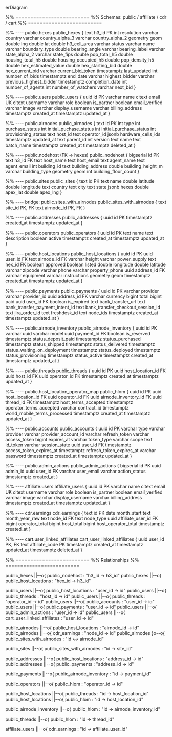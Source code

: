 erDiagram

  %% =========================
  %% Schemas: public / affiliate / cdr / cart
  %% =========================

  %% ---- public.hexes
  public_hexes {
    text h3_id PK
    int  resolution
    varchar country
    varchar country_alpha_3
    varchar country_alpha_2
    geometry geom
    double lng
    double lat
    double h3_cell_area
    varchar status
    varchar name
    varchar boundary_type
    double bearing_angle
    varchar bearing_label
    varchar state_alpha_2
    varchar state_fips
    double pop_total_h5
    double housing_total_h5
    double housing_occupied_h5
    double pop_density_h5
    double hex_estimated_value
    double hex_starting_bid
    double hex_current_bid
    varchar current_bid_token
    timestamptz last_updated
    int number_of_bids
    timestamptz end_date
    varchar highest_bidder
    varchar previous_highest_bidder
    timestamptz completion_date
    int number_of_agents
    int number_of_watchers
    varchar next_bid
  }

  %% ---- public.users
  public_users {
    uuid id PK
    varchar name
    citext email UK
    citext username
    varchar role
    boolean is_partner
    boolean email_verified
    varchar image
    varchar display_username
    varchar billing_address
    timestamptz created_at
    timestamptz updated_at
  }

  %% ---- public.airnodes
  public_airnodes {
    text id PK
    int  type
    int  purchase_status
    int  initial_puchase_status
    int  initial_purchase_status
    int  provisioning_status
    text host_id
    text operator_id
    jsonb hardware_cells_ids
    timestamptz updated_at
    text parent_id
    int  version
    text name
    text batch_name
    timestamptz created_at
    timestamptz deleted_at
  }

  %% ---- public.nodehost (FK -> hexes)
  public_nodehost {
    bigserial id PK
    text h3_id FK
    text host_name
    text host_email
    text agent_name
    text agent_email
    int  building_id
    text building_address
    double building_height_m
    varchar building_type
    geometry geom
    int  building_floor_count
  }

  %% ---- public.sites
  public_sites {
    text id PK
    text name
    double latitude
    double longitude
    text country
    text city
    text state
    jsonb hexes
    double apex_lat
    double apex_lng
  }

  %% ---- bridge: public.sites_with_airnodes
  public_sites_with_airnodes {
    text site_id PK, FK
    text airnode_id PK, FK
  }

  %% ---- public.addresses
  public_addresses {
    uuid id PK
    timestamptz created_at
    timestamptz updated_at
  }

  %% ---- public.operators
  public_operators {
    uuid id PK
    text name
    text description
    boolean active
    timestamptz created_at
    timestamptz updated_at
  }

  %% ---- public.host_locations
  public_host_locations {
    uuid id PK
    uuid user_id FK
    text airnode_id FK
    varchar height
    varchar power_supply
    text hex_id FK
    boolean approved
    boolean listed
    double longitude
    double latitude
    varchar zipcode
    varchar phone
    varchar property_phone
    uuid address_id FK
    varchar equipment
    varchar instructions
    geometry geom
    timestamptz created_at
    timestamptz updated_at
  }

  %% ---- public.payments
  public_payments {
    uuid id PK
    varchar provider
    varchar provider_id
    uuid address_id FK
    varchar currency
    bigint total
    bigint paid
    uuid user_id FK
    boolean is_expired
    text bank_transfer_url
    text bank_transfer_payment_intent_id
    text bank_transfer_checkout_session_id
    text jira_order_id
    text freshdesk_id
    text node_ids
    timestamptz created_at
    timestamptz updated_at
  }

  %% ---- public.airnode_inventory
  public_airnode_inventory {
    uuid id PK
    varchar uuid
    varchar model
    uuid payment_id FK
    boolean is_reserved
    timestamptz status_deposit_paid
    timestamptz status_purchased
    timestamptz status_shipped
    timestamptz status_delivered
    timestamptz status_waiting_on_deployment
    timestamptz status_deployed
    timestamptz status_provisioning
    timestamptz status_active
    timestamptz created_at
    timestamptz updated_at
  }

  %% ---- public.threads
  public_threads {
    uuid id PK
    uuid host_location_id FK
    uuid host_id FK
    uuid operator_id FK
    timestamptz created_at
    timestamptz updated_at
  }

  %% ---- public.host_location_operator_map
  public_hlom {
    uuid id PK
    uuid host_location_id FK
    uuid operator_id FK
    uuid airnode_inventory_id FK
    uuid thread_id FK
    timestamptz host_terms_accepted
    timestamptz operator_terms_accepted
    varchar contract_id
    timestamptz world_mobile_terms_processed
    timestamptz created_at
    timestamptz updated_at
  }

  %% ---- public.accounts
  public_accounts {
    uuid id PK
    varchar type
    varchar provider
    varchar provider_account_id
    varchar refresh_token
    varchar access_token
    bigint  expires_at
    varchar token_type
    varchar scope
    text    id_token
    varchar session_state
    uuid user_id FK
    timestamptz access_token_expires_at
    timestamptz refresh_token_expires_at
    varchar password
    timestamptz created_at
    timestamptz updated_at
  }

  %% ---- public.admin_actions
  public_admin_actions {
    bigserial id PK
    uuid admin_id
    uuid user_id FK
    varchar user_email
    varchar action_status
    timestamptz created_at
  }

  %% ---- affiliate.users
  affiliate_users {
    uuid id PK
    varchar name
    citext email UK
    citext username
    varchar role
    boolean is_partner
    boolean email_verified
    varchar image
    varchar display_username
    varchar billing_address
    timestamptz created_at
    timestamptz updated_at
  }

  %% ---- cdr.earnings
  cdr_earnings {
    text id PK
    date month_start
    text month_year_raw
    text node_id FK
    text node_type
    uuid affiliate_user_id FK
    bigint operator_total
    bigint host_total
    bigint host_operator_total
    timestamptz created_at
  }

  %% ---- cart.user_linked_affiliates
  cart_user_linked_affiliates {
    uuid user_id PK, FK
    text affiliate_code PK
    timestamptz created_at
    timestamptz updated_at
    timestamptz deleted_at
  }

  %% =========================
  %% Relationships
  %% =========================

  public_hexes ||--o{ public_nodehost : "h3_id → h3_id"
  public_hexes ||--o{ public_host_locations : "hex_id → h3_id"

  public_users ||--o{ public_host_locations : "user_id → id"
  public_users ||--o{ public_threads : "host_id → id"
  public_users ||--o{ public_threads : "operator_id → id"
  public_users ||--o{ public_accounts : "user_id → id"
  public_users ||--o{ public_payments : "user_id → id"
  public_users ||--o{ public_admin_actions : "user_id → id"
  public_users ||--o{ cart_user_linked_affiliates : "user_id → id"

  public_airnodes ||--o{ public_host_locations : "airnode_id → id"
  public_airnodes ||--o{ cdr_earnings : "node_id → id"
  public_airnodes }o--o{ public_sites_with_airnodes : "id ↔ airnode_id"

  public_sites ||--o{ public_sites_with_airnodes : "id → site_id"

  public_addresses ||--o{ public_host_locations : "address_id → id"
  public_addresses ||--o{ public_payments : "address_id → id"

  public_payments ||--o{ public_airnode_inventory : "id → payment_id"

  public_operators ||--o{ public_hlom : "operator_id → id"

  public_host_locations ||--o{ public_threads : "id → host_location_id"
  public_host_locations ||--o{ public_hlom : "id → host_location_id"

  public_airnode_inventory ||--o{ public_hlom : "id → airnode_inventory_id"

  public_threads ||--o{ public_hlom : "id → thread_id"

  affiliate_users ||--o{ cdr_earnings : "id → affiliate_user_id"
